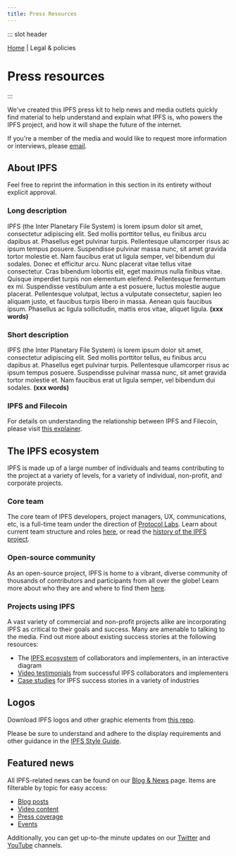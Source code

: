 ```yaml
---
title: Press Resources
---
```


::: slot header
<div class="f6 charcoal-muted"><a href="/#">Home</a> | Legal & policies</div>

# Press resources
:::

We've created this IPFS press kit to help news and media outlets quickly find material to help understand and explain what IPFS is, who powers the IPFS project, and how it will shape the future of the internet.

If you're a member of the media and would like to request more information or interviews, please <a href="#">email</a>.

## About IPFS

Feel free to reprint the information in this section in its entirety without explicit approval.

### Long description
IPFS (the Inter Planetary File System) is lorem ipsum dolor sit amet, consectetur adipiscing elit. Sed mollis porttitor tellus, eu finibus arcu dapibus at. Phasellus eget pulvinar turpis. Pellentesque ullamcorper risus ac ipsum tempus posuere. Suspendisse pulvinar massa nunc, sit amet gravida tortor molestie et. Nam faucibus erat ut ligula semper, vel bibendum dui sodales. Donec et efficitur arcu. Nunc placerat vitae tellus vitae consectetur. Cras bibendum lobortis elit, eget maximus nulla finibus vitae. Quisque imperdiet turpis non elementum eleifend. Pellentesque fermentum ex mi. Suspendisse vestibulum ante a est posuere, luctus molestie augue placerat. Pellentesque volutpat, lectus a vulputate consectetur, sapien leo aliquam justo, et faucibus turpis libero in massa. Aenean quis faucibus ipsum. Phasellus ac ligula sollicitudin, mattis eros vitae, aliquet ligula. **(xxx words)**

### Short description
IPFS (the Inter Planetary File System) is lorem ipsum dolor sit amet, consectetur adipiscing elit. Sed mollis porttitor tellus, eu finibus arcu dapibus at. Phasellus eget pulvinar turpis. Pellentesque ullamcorper risus ac ipsum tempus posuere. Suspendisse pulvinar massa nunc, sit amet gravida tortor molestie et. Nam faucibus erat ut ligula semper, vel bibendum dui sodales. **(xxx words)**

### IPFS and Filecoin

For details on understanding the relationship between IPFS and Filecoin, please visit <a href="#">this explainer</a>.

## The IPFS ecosystem

IPFS is made up of a large number of individuals and teams contributing to the project at a variety of levels, for a variety of individual, non-profit, and corporate projects.

### Core team
The core team of IPFS developers, project managers, UX, communications, etc, is a full-time team under the direction of <a href="https://protocol.ai" target="_blank">Protocol Labs</a>. Learn about current team structure and roles <a href="https://github.com/ipfs/team-mgmt/blob/master/TEAMS_ROLES_STRUCTURES.md" target="_blank">here</a>, or read the <a href="https://docs.ipfs.io/project/history/" target="_blank">history of the IPFS project</a>.

### Open-source community

As an open-source project, IPFS is home to a vibrant, diverse community of thousands of contributors and participants from all over the globe! Learn more about who they are and where to find them <a href="https://docs.ipfs.io/community/" target="_blank">here</a>.

### Projects using IPFS

A vast variety of commercial and non-profit projects alike are incorporating IPFS as critical to their goals and success. Many are amenable to talking to the media. Find out more about existing success stories at the following resources:
- The <a href="#">IPFS ecosystem</a> of collaborators and implementers, in an interactive diagram
- <a href="#">Video testimonials</a> from successful IPFS collaborators and implementers
- <a href="https://docs.ipfs.io/concepts/#examples-and-case-studies" target="_blank">Case studies</a> for IPFS success stories in a variety of industries

## Logos

Download IPFS logos and other graphic elements from <a href="#">this repo</a>.

Please be sure to understand and adhere to the display requirements and other guidance in the <a href="#">IPFS Style Guide</a>.

## Featured news

All IPFS-related news can be found on our <a href="blog-news.html">Blog & News</a> page. Items are filterable by topic for easy access:
- <a href="#">Blog posts</a>
- <a href="#">Video content</a>
- <a href="#">Press coverage</a>
- <a href="#">Events</a>

Additionally, you can get up-to-the minute updates on our <a href="https://twitter.com/ipfs" target="_blank">Twitter</a> and <a href="https://www.youtube.com/channel/UCdjsUXJ3QawK4O5L1kqqsew" target="_blank">YouTube</a> channels.
